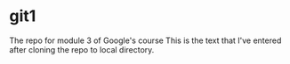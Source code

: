 # git1
The repo for module 3 of Google's course
This is the text that I've entered after cloning the repo to local directory.
